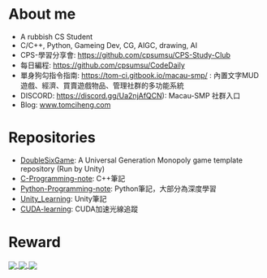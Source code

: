 <!--
**tom-choi/tom-choi** is a ✨ _special_ ✨ repository because its `README.md` (this file) appears on your GitHub profile.

Here are some ideas to get you started:

- 🔭 I’m currently working on ...
- 🌱 I’m currently learning ...
- 👯 I’m looking to collaborate on ...
- 🤔 I’m looking for help with ...
- 💬 Ask me about ...
- 📫 How to reach me: ...
- 😄 Pronouns: ...
- ⚡ Fun fact: ...
-->

# About me #

- A rubbish CS Student
- C/C++, Python, Gameing Dev, CG, AIGC, drawing, AI
- CPS-學習分享會: https://github.com/cpsumsu/CPS-Study-Club
- 每日編程: https://github.com/cpsumsu/CodeDaily
- 單身狗勾指令指南: https://tom-ci.gitbook.io/macau-smp/ : 內置文字MUD遊戲、經濟、買賣遊戲物品、管理社群的多功能系統
- DISCORD: https://discord.gg/Ua2njAfQCN): Macau-SMP 社群入口
- Blog: www.tomciheng.com

# Repositories #
- [DoubleSixGame](https://github.com/tom-choi/DoubleSixGame): A Universal Generation Monopoly game template repository (Run by Unity)
- [C-Programming-note](https://github.com/tom-choi/C-Programming-note): C++筆記
- [Python-Programming-note](https://github.com/tom-choi/Python-Programming-note): Python筆記，大部分為深度學習
- [Unity_Learning](https://github.com/tom-choi/Unity_Learning): Unity筆記
- [CUDA-learning](https://github.com/tom-choi/CUDA-learning): CUDA加速光線追蹤

# Reward #

<a href="https://github.com/ryo-ma/github-profile-trophy">
  <img align="center" src="https://github-profile-trophy.vercel.app/?username=tom-choi&theme=onedark" />
</a>

<a href="https://github.com/anuraghazra/github-readme-stats">
  <img align="center" src="https://github-readme-stats.vercel.app/api?username=tom-choi&count_private=true&theme=onedark" />
</a>

<a href="https://github.com/anuraghazra/github-readme-stats">
  <img align="center" src="https://github-readme-stats.vercel.app/api/top-langs/?username=tom-choi&layout=compact&theme=onedark&hide=jupyter%20notebook&langs_count=8" />
</a>
